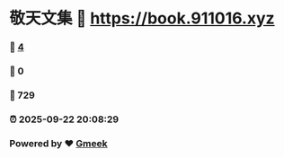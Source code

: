# 敬天文集 :link: https://book.911016.xyz 
### :page_facing_up: [4](https://book.911016.xyz/tag.html) 
### :speech_balloon: 0 
### :hibiscus: 729 
### :alarm_clock: 2025-09-22 20:08:29 
### Powered by :heart: [Gmeek](https://github.com/Meekdai/Gmeek)
